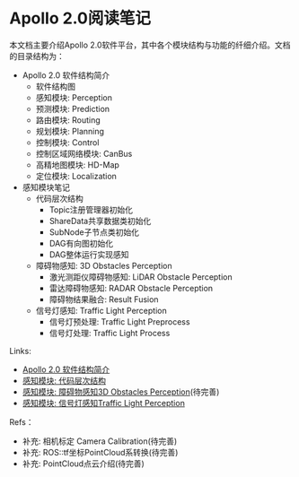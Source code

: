 # Apollo 2.0阅读笔记

本文档主要介绍Apollo 2.0软件平台，其中各个模块结构与功能的纤细介绍。文档的目录结构为：

- Apollo 2.0 软件结构简介
	- 软件结构图
	- 感知模块: Perception
	- 预测模块: Prediction
	- 路由模块: Routing
	- 规划模块: Planning
	- 控制模块: Control
	- 控制区域网络模块: CanBus
	- 高精地图模块: HD-Map
	- 定位模块: Localization
- 感知模块笔记
	- 代码层次结构
		- Topic注册管理器初始化
		- ShareData共享数据类初始化
		- SubNode子节点类初始化
		- DAG有向图初始化
		- DAG整体运行实现感知
	- 障碍物感知: 3D Obstacles Perception
		- 激光测距仪障碍物感知: LiDAR Obstacle Perception
		- 雷达障碍物感知: RADAR Obstacle Perception
		- 障碍物结果融合: Result Fusion
	- 信号灯感知: Traffic Light Perception
		- 信号灯预处理: Traffic Light Preprocess
		- 信号灯处理: Traffic Light Process

Links:

- [Apollo 2.0 软件结构简介](https://github.com/YannZyl/Apollo-Note/blob/master/docs/apollo_software_arch.md)
- [感知模块: 代码层次结构](https://github.com/YannZyl/Apollo-Note/blob/master/docs/perception_software_arch.md)
- [感知模块: 障碍物感知3D Obstacles Perception](https://github.com/YannZyl/Apollo-Note/blob/master/docs/perception_obstacles.md)(待完善)
- [感知模块: 信号灯感知Traffic Light Perception](https://github.com/YannZyl/Apollo-Note/blob/master/docs/perception_traffic_lights.md)

Refs：

- 补充: 相机标定 Camera Calibration(待完善)
- 补充: ROS::tf坐标PointCloud系转换(待完善)
- 补充: PointCloud点云介绍(待完善)